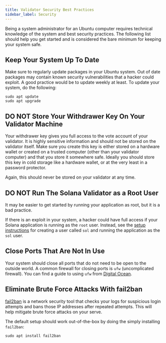 ```yaml
---
title: Validator Security Best Practices
sidebar_label: Security
---
```


Being a system administrator for an Ubuntu computer requires technical knowledge of the system and best security practices. The following list should help you get started and is considered the bare minimum for keeping your system safe.

## Keep Your System Up To Date

Make sure to regularly update packages in your Ubuntu system. Out of date packages may contain known security vulnerabilities that a hacker could exploit. A good practice would be to update weekly at least. To update your system, do the following:

```
sudo apt update
sudo apt upgrade
```

## DO NOT Store Your Withdrawer Key On Your Validator Machine

Your withdrawer key gives you full access to the vote account of your validator. It is highly sensitive information and should not be stored on the validator itself. Make sure you create this key is either stored on a hardware wallet or created on a trusted computer (other than your validator computer) and that you store it somewhere safe. Ideally you should store this key in cold storage like a hardware wallet, or at the very least in a password protector.

Again, this should never be stored on your validator at any time.

## DO NOT Run The Solana Validator as a Root User

It may be easier to get started by running your application as root, but it is a bad practice.

If there is an exploit in your system, a hacker could have full access if your Solana application is running as the `root` user. Instead, see the [setup instructions](../get-started/setup-a-validator.md#sol-user) for creating a user called `sol` and running the application as the `sol` user.

## Close Ports That Are Not In Use

Your system should close all ports that do not need to be open to the outside world. A common firewall for closing ports is `ufw` (uncomplicated firewall). You can find a guide to using `ufw` from [Digital Ocean](https://www.digitalocean.com/community/tutorials/ufw-essentials-common-firewall-rules-and-commands).

## Eliminate Brute Force Attacks With fail2ban

[fail2ban](https://github.com/fail2ban/fail2ban) is a network security tool that checks your logs for suspicious login attempts and bans those IP addresses after repeated attempts. This will help mitigate brute force attacks on your serve.

The default setup should work out-of-the-box by doing the simply installing `fail2ban`:

```
sudo apt install fail2ban
```